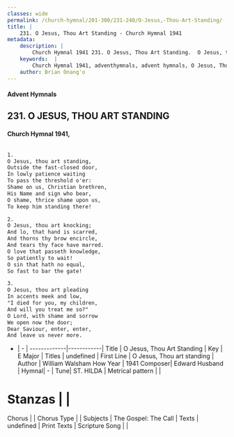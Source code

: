 ```yaml
---
classes: wide
permalink: /church-hymnal/201-300/231-240/O-Jesus,-Thou-Art-Standing/
title: |
    231. O Jesus, Thou Art Standing - Church Hymnal 1941
metadata:
    description: |
        Church Hymnal 1941 231. O Jesus, Thou Art Standing.  O Jesus, thou art standing,  Outside the fast-closed door,  In lowly patience waiting  To pass the threshold o'er:  Shame on us, Christian brethren,  His Name and sign who bear,  O shame, thrice shame upon us,  To keep him standing there!  
    keywords:  |
        Church Hymnal 1941, adventhymnals, advent hymnals, O Jesus, Thou Art Standing, O Jesus, Thou art standing. 
    author: Brian Onang'o
---
```


#### Advent Hymnals
## 231. O JESUS, THOU ART STANDING
####  Church Hymnal 1941,

```txt

1.
O Jesus, thou art standing, 
Outside the fast-closed door, 
In lowly patience waiting 
To pass the threshold o'er: 
Shame on us, Christian brethren, 
His Name and sign who bear, 
O shame, thrice shame upon us, 
To keep him standing there! 

2.
O Jesus, thou art knocking; 
And lo, that hand is scarred, 
And thorns thy brow encircle, 
And tears thy face have marred. 
O love that passeth knowledge, 
So patiently to wait! 
O sin that hath no equal, 
So fast to bar the gate! 

3.
O Jesus, thou art pleading 
In accents meek and low, 
"I died for you, my children, 
And will you treat me so?" 
O Lord, with shame and sorrow 
We open now the door; 
Dear Saviour, enter, enter, 
And leave us never more.


```

- |   -  |
-------------|------------|
Title | O Jesus, Thou Art Standing |
Key | E Major |
Titles | undefined |
First Line | O Jesus, Thou art standing |
Author | William Walsham How
Year | 1941
Composer| Edward Husband |
Hymnal|  - |
Tune| ST. HILDA |
Metrical pattern | |
# Stanzas |  |
Chorus |  |
Chorus Type |  |
Subjects | The Gospel: The Call |
Texts | undefined |
Print Texts | 
Scripture Song |  |
    
